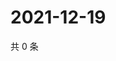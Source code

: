 # 2021-12-19

共 0 条

<!-- BEGIN WEIBO -->
<!-- 最后更新时间 Sun Dec 19 2021 11:03:03 GMT+0800 (China Standard Time) -->

<!-- END WEIBO -->
